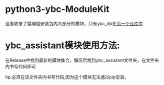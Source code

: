 # python3-ybc-ModuleKit

这里收录了猿编程安装包内大部分的模块，只有ybc_db在[另一个仓库中](../../python3-ybc_db)

# ybc_assistant模块使用方法:
在Release中找到最新的模块集合，解压后找到ybc_assistant文件夹，在文件夹内书写代码即可

tip:必须在该文件夹内书写代码,因为这个模块无法通过pip安装。

